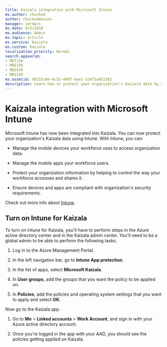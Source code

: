 ```yaml
---
title: Kaizala integration with Microsoft Intune
ms.author: chucked
author: chuckedmonson
manager: serdars
ms.date: 8/2/2018
ms.audience: Admin
ms.topic: article
ms.service: Kaizala
ms.custom: Kaizala
localization_priority: Normal
search.appverid:
- MET150
- MOE150
- MED150
- MBS150
ms.assetid: d6215c0e-6c52-440f-9ae1-324f1a452182
description: Learn how to protect your organization's Kaizala data by using Intune.
---
```


# Kaizala integration with Microsoft Intune

Microsoft Intune has now been integrated into Kaizala. You can now protect your organization's Kaizala data using Intune. With Intune, you can:
  
- Manage the mobile devices your workforce uses to access organization data.
    
- Manage the mobile apps your workforce users.
    
- Protect your organization information by helping to control the way your workforce accesses and shares it.
    
- Ensure devices and apps are compliant with organization's security requirements.
    
Check out more info about [Intune](https://go.microsoft.com/fwlink/?linkid=867592).
  
## Turn on Intune for Kaizala

To turn on Intune for Kaizala, you'll have to perform steps in the Azure active directory center and in the Kaizala admin center. You'll need to be a global admin to be able to perform the following tasks.
  
1. Log in to the Azure Management Portal.
    
2. In the left navigation bar, go to **Intune App protection**.
    
3. In the list of apps, select **Microsoft Kaizala**.
    
4. In **User groups**, add the groups that you want the policy to be applied on.
    
5. In **Policies**, add the policies and operating system settings that you want to apply and select **OK**.
    
Now go to the Kaizala app.
  
1. Go to **Me** \> **Linked accounts** \> **Work Account**, and sign in with your Azure active directory account.
    
2. Once you're logged in the app with your AAD, you should see the policies getting applied on Kaizala.
    

